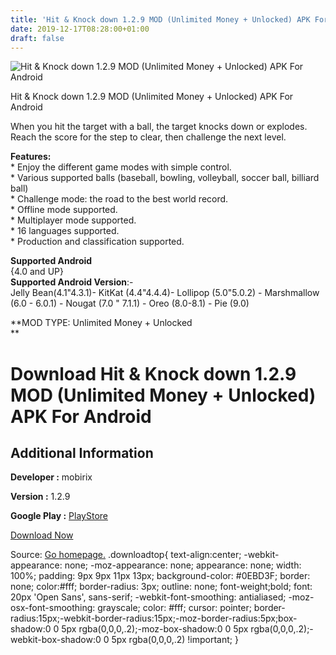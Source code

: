 ```yaml
---
title: 'Hit & Knock down 1.2.9 MOD (Unlimited Money + Unlocked) APK For Android'
date: 2019-12-17T08:28:00+01:00
draft: false
---
```


![Hit & Knock down 1.2.9 MOD (Unlimited Money + Unlocked) APK For Android](https://i1.wp.com/apkhome.net/wp-content/uploads/2019/12/Hit-Knock-down-1.2.9-MOD-Unlimited-Money-Unlocked.png "Hit & Knock down 1.2.9 MOD (Unlimited Money + Unlocked) APK For Android")

  

Hit & Knock down 1.2.9 MOD (Unlimited Money + Unlocked) APK For Android

When you hit the target with a ball, the target knocks down or explodes.  
Reach the score for the step to clear, then challenge the next level.

**Features:**  
\* Enjoy the different game modes with simple control.  
\* Various supported balls (baseball, bowling, volleyball, soccer ball, billiard ball)  
\* Challenge mode: the road to the best world record.  
\* Offline mode supported.  
\* Multiplayer mode supported.  
\* 16 languages supported.  
\* Production and classification supported.

**Supported Android**  
{4.0 and UP}  
**Supported Android Version**:-  
Jelly Bean(4.1"4.3.1)- KitKat (4.4"4.4.4)- Lollipop (5.0"5.0.2) - Marshmallow (6.0 - 6.0.1) - Nougat (7.0 " 7.1.1) - Oreo (8.0-8.1) - Pie (9.0)

**MOD TYPE: Unlimited Money + Unlocked  
**

Download Hit & Knock down 1.2.9 MOD (Unlimited Money + Unlocked) APK For Android
================================================================================

Additional Information
----------------------

**Developer :** mobirix

**Version :** 1.2.9

**Google Play :** [PlayStore](https://play.google.com/store/apps/details?id=com.mobirix.throwball)

  

[Download Now](https://store4app.co/post/hit-amp-knock-down-1-2-9-mod-unlimited-money-unlocked-apk-for-android_1576567383)

  
Source: [Go homepage.](https://store4app.co/post/hit-amp-knock-down-1-2-9-mod-unlimited-money-unlocked-apk-for-android_1576567383) .downloadtop{ text-align:center; -webkit-appearance: none; -moz-appearance: none; appearance: none; width: 100%; padding: 9px 9px 11px 13px; background-color: #0EBD3F; border: none; color:#fff; border-radius: 3px; outline: none; font-weight;bold; font: 20px 'Open Sans', sans-serif; -webkit-font-smoothing: antialiased; -moz-osx-font-smoothing: grayscale; color: #fff; cursor: pointer; border-radius:15px;-webkit-border-radius:15px;-moz-border-radius:5px;box-shadow:0 0 5px rgba(0,0,0,.2);-moz-box-shadow:0 0 5px rgba(0,0,0,.2);-webkit-box-shadow:0 0 5px rgba(0,0,0,.2) !important; }